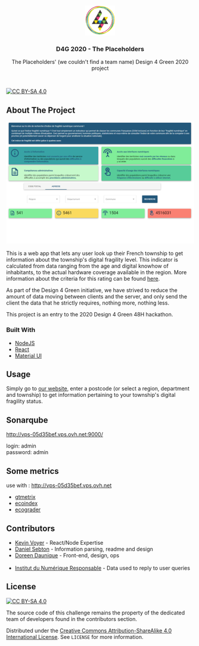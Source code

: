 

<!-- PROJECT LOGO -->
<br />
<p align="center">
  <a href="https://github.com/github_username/repo_name">
    <img src="res/D4G_logo.png" alt="Logo" width="80" height="80">
  </a>
  <h3 align="center">D4G 2020 - The Placeholders </h3>
  <p align="center">
    The Placeholders' (we couldn't find a team name) Design 4 Green 2020 project
  </p>
</p>
<br />

[![CC BY-SA 4.0][cc-by-sa-shield]][cc-by-sa]

## About The Project

[![our app in action][product-screenshot]](http://146.59.196.47/)

This is a web app that lets any user look up their French township to get information about the township's digital fragility level.
This indicator is calculated from data ranging from the age and digital knowhow of inhabitants, to the actual hardware coverage available in the region. More information about the criteria for this rating can be found [here](https://indice.institutnr.org/#indicateur).

As part of the Design 4 Green initiative, we have strived to reduce the amount of data moving between clients and the server, and only send the client the data that he strictly requires, nothing more, nothing less.

This project is an entry to the 2020 Design 4 Green 48H hackathon.

### Built With

* [NodeJS](https://nodejs.org)
* [React](https://reactjs.org)
* [Material UI](https://material-ui.com/)

## Usage

Simply go to [our website](http://146.59.196.47/), enter a postcode (or select a region, department and township) to get information pertaining to your township's digital fragility status.

## Sonarqube

http://vps-05d35bef.vps.ovh.net:9000/ </br>

login: admin</br>
password: admin</br>

## Some metrics

use with : http://vps-05d35bef.vps.ovh.net

* [gtmetrix](https://gtmetrix.com/reports/146.59.196.47/O093FvBO/retest)
* [ecoindex](http://www.ecoindex.fr/resultats/?id=100504)
* [ecograder](https://ecograder.com)


## Contributors

* [Kevin Voyer](https://github.com/kecsou) - React/Node Expertise
* [Daniel Sebton](https://github.com/Allexio) - Information parsing, readme and design
* [Doreen Daunique](https://github.com/DoreenDaunique) - Front-end, design, ops
<br><br>
* [Institut du Numérique Responsable](https://institutnr.org/) - Data used to reply to user queries

[product-screenshot]: res/app_in_action.png
[cc-by-sa]: http://creativecommons.org/licenses/by-sa/4.0/
[cc-by-sa-image]: https://licensebuttons.net/l/by-sa/4.0/88x31.png
[cc-by-sa-shield]: https://img.shields.io/badge/License-CC%20BY--SA%204.0-lightgrey.svg

## License

[![CC BY-SA 4.0][cc-by-sa-image]][cc-by-sa]

The source code of this challenge remains the property of the dedicated team of developers found in the contributors section.

Distributed under the [Creative Commons Attribution-ShareAlike 4.0 International License][cc-by-sa]. See `LICENSE` for more information.
